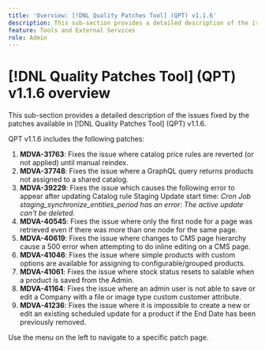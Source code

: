 ```yaml
---
title: 'Overview: [!DNL Quality Patches Tool] (QPT) v1.1.6'
description: This sub-section provides a detailed description of the issues fixed by the patches available in [!DNL Quality Patches Tool] (QPT) v1.1.6.
feature: Tools and External Services
role: Admin
---
```

# [!DNL Quality Patches Tool] (QPT) v1.1.6 overview

This sub-section provides a detailed description of the issues fixed by the patches available in [!DNL Quality Patches Tool] (QPT) v1.1.6.

QPT v1.1.6 includes the following patches:

1. **MDVA-31763**: Fixes the issue where catalog price rules are reverted (or not applied) until manual reindex.
1. **MDVA-37748**: Fixes the issue where a GraphQL query returns products not assigned to a shared catalog.
1. **MDVA-39229**: Fixes the issue which causes the following error to appear after updating Catalog rule Staging Update start time: *Cron Job staging_synchronize_entities_period has an error: The active update can't be deleted.*
1. **MDVA-40545**: Fixes the issue where only the first node for a page was retrieved even if there was more than one node for the same page.
1. **MDVA-40619**: Fixes the issue where changes to CMS page hierarchy cause a 500 error when attempting to do inline editing on a CMS page.
1. **MDVA-41046**: Fixes the issue where simple products with custom options are available for assigning to configurable/grouped products.
1. **MDVA-41061**: Fixes the issue where stock status resets to salable when a product is saved from the Admin.
1. **MDVA-41164**: Fixes the issue where an admin user is not able to save or edit a Company with a file or image type custom customer attribute.
1. **MDVA-41236**: Fixes the issue where it is impossible to create a new or edit an existing scheduled update for a product if the End Date has been previously removed.

Use the menu on the left to navigate to a specific patch page.
